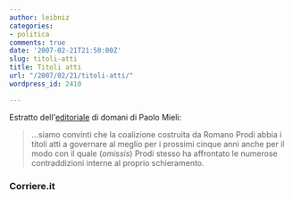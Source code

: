 ```yaml
---
author: leibniz
categories:
- politica
comments: true
date: '2007-02-21T21:50:00Z'
slug: titoli-atti
title: Titoli atti
url: "/2007/02/21/titoli-atti/"
wordpress_id: 2410

---
```

Estratto dell'[editoriale](https://www.corriere.it/Primo_Piano/Editoriali/2006/03_Marzo/08/scelte.shtml) di domani di Paolo Mieli:


> ...siamo convinti che la coalizione costruita da Romano Prodi abbia i titoli atti a governare al meglio per i prossimi cinque anni anche per il modo con il quale (_omissis_) Prodi stesso ha affrontato le numerose contraddizioni interne al proprio schieramento.




### Corriere.it
